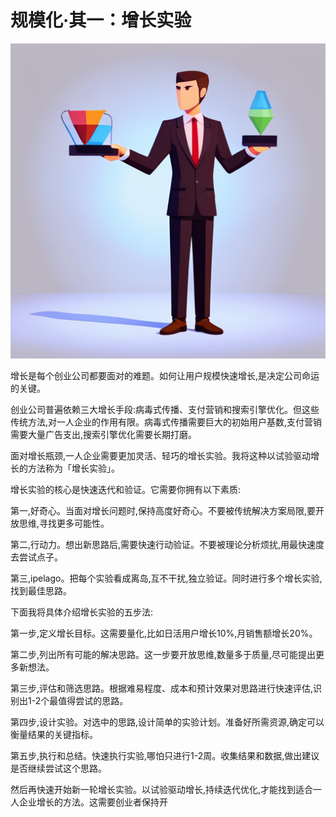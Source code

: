 # 规模化·其一：增长实验

![](../images/20230804110141.png)

增长是每个创业公司都要面对的难题。如何让用户规模快速增长,是决定公司命运的关键。

创业公司普遍依赖三大增长手段:病毒式传播、支付营销和搜索引擎优化。但这些传统方法,对一人企业的作用有限。病毒式传播需要巨大的初始用户基数,支付营销需要大量广告支出,搜索引擎优化需要长期打磨。

面对增长瓶颈,一人企业需要更加灵活、轻巧的增长实验。我将这种以试验驱动增长的方法称为「增长实验」。

增长实验的核心是快速迭代和验证。它需要你拥有以下素质:

第一,好奇心。当面对增长问题时,保持高度好奇心。不要被传统解决方案局限,要开放思维,寻找更多可能性。

第二,行动力。想出新思路后,需要快速行动验证。不要被理论分析烦扰,用最快速度去尝试点子。

第三,ipelago。把每个实验看成离岛,互不干扰,独立验证。同时进行多个增长实验,找到最佳思路。

下面我将具体介绍增长实验的五步法:

第一步,定义增长目标。这需要量化,比如日活用户增长10%,月销售额增长20%。

第二步,列出所有可能的解决思路。这一步要开放思维,数量多于质量,尽可能提出更多新想法。

第三步,评估和筛选思路。根据难易程度、成本和预计效果对思路进行快速评估,识别出1-2个最值得尝试的思路。

第四步,设计实验。对选中的思路,设计简单的实验计划。准备好所需资源,确定可以衡量结果的关键指标。

第五步,执行和总结。快速执行实验,哪怕只进行1-2周。收集结果和数据,做出建议是否继续尝试这个思路。

然后再快速开始新一轮增长实验。以试验驱动增长,持续迭代优化,才能找到适合一人企业增长的方法。这需要创业者保持开
